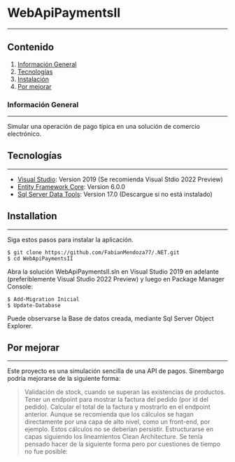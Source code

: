 # WebApiPaymentsII
***
## Contenido
1. [Información General](#general-info)
2. [Tecnologías](#technologies)
3. [Instalación](#installation)
4. [Por mejorar](#collaboration)

### Información General
***
Simular una operación de pago típica en una solución de comercio electrónico. 

## Tecnologías
***
* [Visual Studio](https://visualstudio.microsoft.com/vs/preview/vs2022/): Version 2019 (Se recomienda Visual Stdio 2022 Preview)
* [Entity Framework Core](https://docs.microsoft.com/en-us/ef/): Version 6.0.0
* [Sql Server Data Tools](https://docs.microsoft.com/en-us/sql/ssdt/download-sql-server-data-tools-ssdt?view=sql-server-ver15): Version 17.0 (Descargue si no está instalado)

## Installation
***
Siga estos pasos para instalar la aplicación. 
```
$ git clone https://github.com/FabianMendoza77/.NET.git
$ cd WebApiPaymentsII
```
Abra la solución WebApiPaymentsII.sln en Visual Studio 2019 en adelante (preferiblemente Visual Studio 2022 Preview) y luego en Package Manager Console:
```
$ Add-Migration Inicial
$ Update-Database
```
Puede observarse la Base de datos creada, mediante Sql Server Object Explorer.

## Por mejorar
***
Este proyecto es una simulación sencilla de una API de pagos. Sinembargo podría mejorarse de la siguiente forma:

> Validación de stock, cuando se superan las existencias de productos.
> Tener un endpoint para mostrar la factura del pedido (por id del pedido).
> Calcular el total de la factura y mostrarlo en el endpoint anterior. 
> Aunque se recomienda que los cálculos se hagan directamente por una capa de alto nivel, como un front-end,  por ejemplo. Estos cálculos no se deberían persistir.
> Estructurarse en capas siguiendo los lineamientos Clean Architecture. Se tenía pensado hacer de la siguiente forma pero por cuestiones de tiempo no fue posible:
